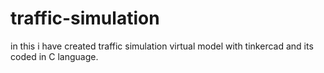 # traffic-simulation
in this i have created traffic simulation virtual model with tinkercad and its coded in C language.
